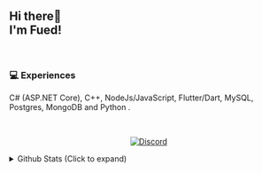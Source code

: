 <h2>
  <span>Hi there👋</span> <br>
  <span>I'm Fued!</span>
</h2>


<br>

<section>
  <h3>💻 Experiences</h3>
  <p>
    C# (ASP.NET Core), C++,  NodeJs/JavaScript, Flutter/Dart, MySQL, Postgres, MongoDB and Python .
    <br>
  </p>
</section>

<br>

<p align="center">
  <a href="https://discord.com/users/581633841584668694" target="_blank"><img alt="Discord" src="https://img.shields.io/static/v1?label=@&message=Moriarty&style=for-the-badge&logo=appveyor&color=7289DA&logo=Discord" /></a> <br>
<p/>

<details>
  <summary>Github Stats (Click to expand)</summary>
  <br>
  
  <div align="center">
    <span>Current: </br></span>
    <img align="top" alt="" src="https://komarev.com/ghpvc/?username=fuedgabriel&color=brightgreen&style=flat-square" />
    </br>
  </div>
</details>
